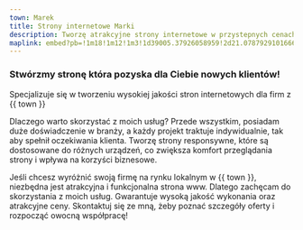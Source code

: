 ```yaml
---
town: Marek
title: Strony internetowe Marki
description: Tworzę atrakcyjne strony internetowe w przystepnych cenach dla firm z Marek. Zadzwoń do mnie +48 788 660 190
maplink: embed?pb=!1m18!1m12!1m3!1d39005.37926058959!2d21.078792910166676!3d52.33711752989392!2m3!1f0!2f0!3f0!3m2!1i1024!2i768!4f13.1!3m3!1m2!1s0x471ecf09017c582d%3A0x5218541eae7f741d!2s05-260%20Marki!5e0!3m2!1spl!2spl!4v1682840418367!5m2!1spl!2spl
---
```



### Stwórzmy stronę która pozyska dla Ciebie nowych klientów!

Specjalizuje się w tworzeniu wysokiej jakości stron internetowych dla firm z {{ town }}

Dlaczego warto skorzystać z moich usług? Przede wszystkim, posiadam duże doświadczenie w branży, a każdy projekt traktuje indywidualnie, tak aby spełnił oczekiwania klienta. Tworzę strony responsywne, które są dostosowane do różnych urządzeń, co zwiększa komfort przeglądania strony i wpływa na korzyści biznesowe.

Jeśli chcesz wyróżnić swoją firmę na rynku lokalnym w {{ town }}, niezbędna jest atrakcyjna i funkcjonalna strona www. Dlatego zachęcam do skorzystania z moich usług. Gwarantuje wysoką jakość wykonania oraz atrakcyjne ceny. Skontaktuj się ze mną, żeby poznać szczegóły oferty i rozpocząć owocną współpracę!